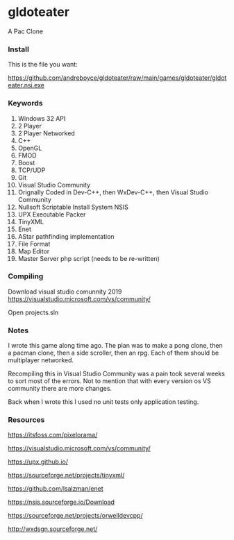 # gldoteater

A Pac Clone

### Install

This is the file you want:

https://github.com/andreboyce/gldoteater/raw/main/games/gldoteater/gldoteater.nsi.exe

### Keywords

1. Windows 32 API
2. 2 Player
3. 2 Player Networked
4. C++
5. OpenGL
6. FMOD
7. Boost
8. TCP/UDP
9. Git
10. Visual Studio Community
11. Orignally Coded in Dev-C++, then WxDev-C++, then Visual Studio Community
12. Nullsoft Scriptable Install System NSIS
13. UPX  Executable Packer
14. TinyXML
15. Enet
16. AStar pathfinding implementation
17. File Format
18. Map Editor
19. Master Server php script (needs to be re-written)

### Compiling

Download visual studio comunnity 2019 https://visualstudio.microsoft.com/vs/community/

Open projects.sln

### Notes

I wrote this game along time ago. The plan was to make a pong clone, then a pacman clone, then a side scroller, then an rpg. Each of them should be multiplayer networked.

Recompiling this in Visual Studio Community was a pain took several weeks to sort most of the errors. Not to mention that with every version os VS community there are more changes.

Back when I wrote this I used no unit tests only application testing.

### Resources

https://itsfoss.com/pixelorama/

https://visualstudio.microsoft.com/vs/community/

https://upx.github.io/

https://sourceforge.net/projects/tinyxml/

https://github.com/lsalzman/enet

https://nsis.sourceforge.io/Download

https://sourceforge.net/projects/orwelldevcpp/

http://wxdsgn.sourceforge.net/
